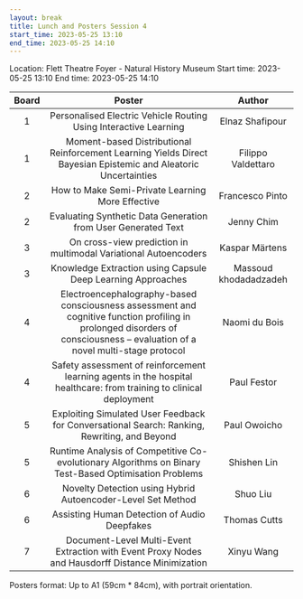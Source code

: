 ```yaml
---
layout: break
title: Lunch and Posters Session 4
start_time: 2023-05-25 13:10
end_time: 2023-05-25 14:10
---
```


Location: Flett Theatre Foyer - Natural History Museum
Start time: 2023-05-25 13:10
End time: 2023-05-25 14:10

| Board     | Poster                                                                                                                                                                       | Author                 |
|   :----:  |   :----:                                                                                                                                                                     |   :----:               |
| 1         | Personalised Electric Vehicle Routing Using Interactive Learning                                                                                                             | Elnaz Shafipour        |
| 1         | Moment-based Distributional Reinforcement Learning Yields Direct Bayesian Epistemic and Aleatoric Uncertainties                                                              | Filippo Valdettaro     |
| 2         | How to Make Semi-Private Learning More Effective                                                                                                                             | Francesco Pinto        |
| 2         | Evaluating Synthetic Data Generation from User Generated Text                                                                                                                | Jenny Chim             |
| 3         | On cross-view prediction in multimodal Variational Autoencoders                                                                                                              | Kaspar Märtens         | 
| 3         | Knowledge Extraction using Capsule Deep Learning Approaches                                                                                                                  | Massoud khodadadzadeh  |
| 4         | Electroencephalography-based consciousness assessment and cognitive function profiling in prolonged disorders of consciousness – evaluation of a novel multi-stage protocol  | Naomi du Bois          |
| 4         | Safety assessment of reinforcement learning agents in the hospital healthcare: from training to clinical deployment                                                          | Paul Festor            |
| 5         | Exploiting Simulated User Feedback for Conversational Search: Ranking, Rewriting, and Beyond                                                                                 | Paul Owoicho           |
| 5         | Runtime Analysis of Competitive Co-evolutionary Algorithms on Binary Test-Based Optimisation Problems                                                                        | Shishen Lin            |
| 6         | Novelty Detection using Hybrid Autoencoder-Level Set Method                                                                                                                  | Shuo Liu               |
| 6         | Assisting Human Detection of Audio Deepfakes                                                                                                                                 | Thomas Cutts           |
| 7         | Document-Level Multi-Event Extraction with Event Proxy Nodes and Hausdorff Distance Minimization                                                                             | Xinyu Wang             |

Posters format: Up to A1 (59cm * 84cm), with portrait orientation.